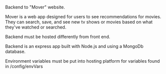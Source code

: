Backend to "Mover" website.

Mover is a web app designed for users to see recommendations for movies. They can search, save, and see new tv shows or movies based on what they've watched or searched.

Backend must be hosted differently from front end.

Backend is an express app built with Node.js and using a MongoDb database. 

Environment variables must be put into hosting platform for variables found in /config/envVars
